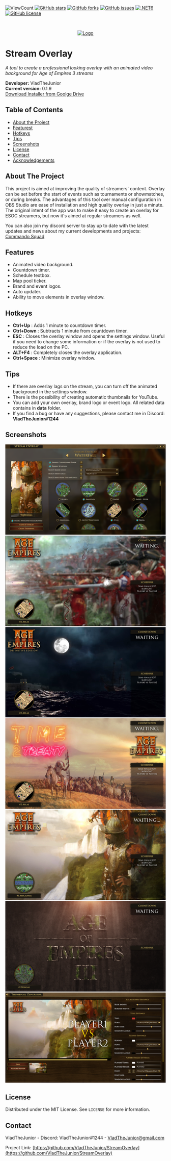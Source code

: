 ![ViewCount](https://views.whatilearened.today/views/github/VladTheJunior/StreamOverlay.svg)
[![GitHub stars](https://img.shields.io/github/stars/VladTheJunior/StreamOverlay)](https://github.com/VladTheJunior/StreamOverlay/stargazers)
[![GitHub forks](https://img.shields.io/github/forks/VladTheJunior/StreamOverlay)](https://github.com/VladTheJunior/StreamOverlay/network)
[![GitHub issues](https://img.shields.io/github/issues/VladTheJunior/StreamOverlay)](https://github.com/VladTheJunior/StreamOverlay/issues)
[![.NET6](https://github.com/VladTheJunior/StreamOverlay/actions/workflows/dotnet6.yml/badge.svg)](https://github.com/VladTheJunior/StreamOverlay/actions/workflows/dotnet6.yml)
[![GitHub license](https://img.shields.io/github/license/VladTheJunior/StreamOverlay)](https://github.com/VladTheJunior/StreamOverlay/blob/master/LICENSE)
<!-- PROJECT LOGO -->
<br />
<p align="center">
  <a href="https://github.com/VladTheJunior/StreamOverlay">
    <img src="StreamOverlay/Icon.ico" alt="Logo">
  </a>
</p>

# Stream Overlay

*A tool to create a professional looking overlay with an animated video background for Age of Empires 3 streams*

**Developer:** VladTheJunior<br />
**Current version:** 0.1.9<br />
[Download Installer from Goolge Drive](https://drive.google.com/file/d/1pUYa3oDPbDQr01xzCrIcvm9wwnlgGLVH/view?usp=sharing)<br />

## Table of Contents

* [About the Project](#about-the-project)
* [Featurest](#features)
* [Hotkeys](#hotkeys)
* [Tips](#tips)
* [Screenshots](#screenshots)
* [License](#license)
* [Contact](#contact)
* [Acknowledgements](#acknowledgements)

<!-- ABOUT THE PROJECT -->
## About The Project

This project is aimed at improving the quality of streamers' content. Overlay can be set before the start of events such as tournaments or showmatches, or during breaks. The advantages of this tool over manual configuration in OBS Studio are ease of installation and high quality overlay in just a minute.
The original intent of the app was to make it easy to create an overlay for ESOC streamers, but now it's aimed at regular streamers as well.

You can also join my discord server to stay up to date with the latest updates and news about my current developments and projects: [Commando Squad](https://discord.gg/egcZRKgj4q)

## Features
* Animated video background.
* Countdown timer.
* Schedule textbox.
* Map pool ticker.
* Brand and event logos.
* Auto updater.
* Ability to move elements in overlay window.

## Hotkeys
* **Ctrl+Up** : Adds 1 minute to countdown timer.
* **Ctrl+Down** : Subtracts 1 minute from countdown timer.
* **ESC** : Closes the overlay window and opens the settings window. Useful if you need to change some information or if the overlay is not used to reduce the load on the PC.
* **ALT+F4** : Completely closes the overlay application.
* **Ctrl+Space** : Minimize overlay window.

## Tips
* If there are overlay lags on the stream, you can turn off the animated background in the settings window.
* There is the possibility of creating automatic thumbnails for YouTube.
* You can add your own overlay, brand logo or event logo. All related data contains in **data** folder.
* If you find a bug or have any suggestions, please contact me in Discord: **VladTheJunior#1244**


## Screenshots

![](Images/1.png)
![](Images/2.png)
![](Images/3.png)
![](Images/4.png)
![](Images/5.png)
![](Images/7.png)
![](Images/6.png)

<!-- LICENSE -->
## License

Distributed under the MIT License. See `LICENSE` for more information.


<!-- CONTACT -->
## Contact

VladTheJunior - Discord: VladTheJunior#1244 - VladTheJunior@gmail.com

Project Link: [https://github.com/VladTheJunior/StreamOverlay](https://github.com/VladTheJunior/StreamOverlay)

